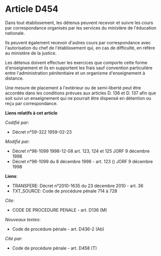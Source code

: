 # Article D454

Dans tout établissement, les détenus peuvent recevoir et suivre les cours par correspondance organisés par les services du
ministère de l'éducation nationale.

Ils peuvent également recevoir d'autres cours par correspondance avec l'autorisation du chef de l'établissement qui, en cas
de difficulté, en réfère au ministère de la justice.

Les détenus doivent effectuer les exercices que comporte cette forme d'enseignement et ils en supportent les frais sauf
convention particulière entre l'administration pénitentiaire et un organisme d'enseignement à distance.

Une mesure de placement à l'extérieur ou de semi-liberté peut être accordée dans les conditions prévues aux articles D. 136
et D. 137 afin que soit suivi un enseignement qui ne pourrait être dispensé en détention ou reçu par correspondance.

**Liens relatifs à cet article**

_Codifié par_:

  - Décret n°59-322 1959-02-23

_Modifié par_:

  - Décret n°98-1099 1998-12-08 art. 123, 124 et 125 JORF 9 décembre 1998
  - Décret n°98-1099 du 8 décembre 1998 - art. 123 () JORF 9 décembre 1998

**Liens**:

  - TRANSFERE: Décret n°2010-1635 du 23 décembre 2010 - art. 36
  - TXT_SOURCE: Code de procédure pénale 714 à 728

_Cite_:

  - CODE DE PROCEDURE PENALE - art. D136 (M)

_Nouveaux textes_:

  - Code de procédure pénale - art. D436-2 (Ab)

_Cité par_:

  - Code de procédure pénale - art. D458 (T)
